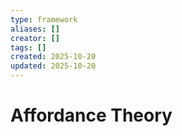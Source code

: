 ```yaml
---
type: framework
aliases: []
creator: []
tags: []
created: 2025-10-20
updated: 2025-10-20
---
```


# Affordance Theory


